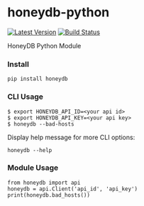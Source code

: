 # honeydb-python

[![Latest Version](https://img.shields.io/pypi/v/honeydb.svg)](https://pypi.python.org/pypi/honeydb/)
[![Build Status](https://travis-ci.org/foospidy/honeydb-python.svg?branch=master)](https://travis-ci.org/foospidy/honeydb-python)

HoneyDB Python Module

### Install

`pip install honeydb`

### CLI Usage

```
$ export HONEYDB_API_ID=<your api id>
$ export HONEYDB_API_KEY=<your api key>
$ honeydb --bad-hosts
```

Display help message for more CLI options:

`honeydb --help`

### Module Usage

```
from honeydb import api
honeydb = api.Client('api_id', 'api_key')
print(honeydb.bad_hosts())
```

